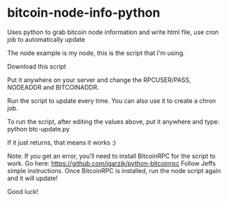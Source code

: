 # bitcoin-node-info-python
Uses python to grab bitcoin node information and write html file, use cron job to automatically update



The node example is my node, this is the script that I'm using.

Download this script

Put it anywhere on your server and change the RPCUSER/PASS, NODEADDR and BITCOINADDR.

Run the script to update every time. You can also use it to create a chron job.

To run the script, after editing the values above, put it anywhere and type: python btc-update.py

If it just returns, that means it works :)

Note: If you get an error, you’ll need to install BitcoinRPC for the script to work. Go here: https://github.com/jgarzik/python-bitcoinrpc Follow Jeffs simple instructions. Once BitcoinRPC is installed, run the node script again and it will update!

Good luck!
